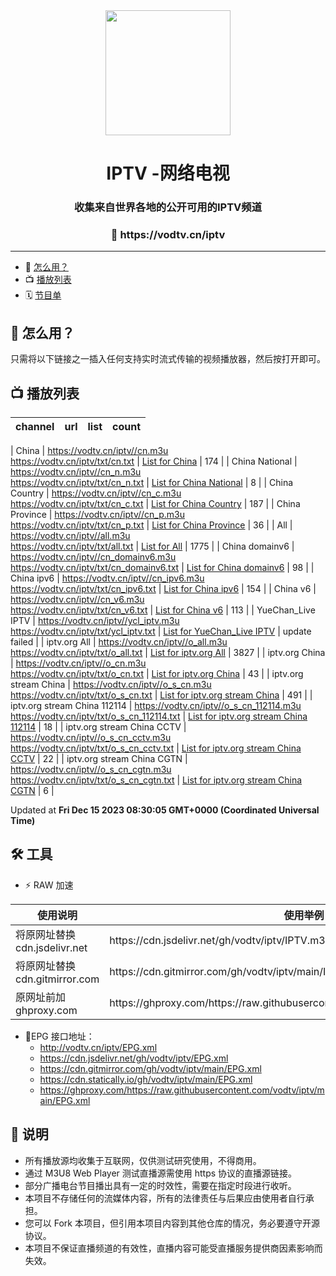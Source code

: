 <div align="center">
<img src="https://vodtv.gitee.io/img/iptv/logo.png" height="200"/>
<h1 align="center">IPTV -网络电视</h1>
<h3>收集来自世界各地的公开可用的IPTV频道</h3>
<h3>🔗 https://vodtv.cn/iptv</h3>
</div>

---

- 🚀 [怎么用？](#怎么用)
- 📺 [播放列表](#播放列表)
- 🗓 [节目单](#节目单)

## 🚀 怎么用？

只需将以下链接之一插入任何支持实时流式传输的视频播放器，然后按打开即可。

## 📺 播放列表

| channel | url | list | count |
| ------- | --- | ---- | ----- |

| China | <https://vodtv.cn/iptv//cn.m3u> <br> <https://vodtv.cn/iptv/txt/cn.txt> | [List for China](https://vodtv.cn/iptv/list/cn.list) | 174 |
| China National | <https://vodtv.cn/iptv//cn_n.m3u> <br> <https://vodtv.cn/iptv/txt/cn_n.txt> | [List for China National](https://vodtv.cn/iptv/list/cn_n.list) | 8 |
| China Country | <https://vodtv.cn/iptv//cn_c.m3u> <br> <https://vodtv.cn/iptv/txt/cn_c.txt> | [List for China Country](https://vodtv.cn/iptv/list/cn_c.list) | 187 |
| China Province | <https://vodtv.cn/iptv//cn_p.m3u> <br> <https://vodtv.cn/iptv/txt/cn_p.txt> | [List for China Province](https://vodtv.cn/iptv/list/cn_p.list) | 36 |
| All | <https://vodtv.cn/iptv//all.m3u> <br> <https://vodtv.cn/iptv/txt/all.txt> | [List for All](https://vodtv.cn/iptv/list/all.list) | 1775 |
| China domainv6 | <https://vodtv.cn/iptv//cn_domainv6.m3u> <br> <https://vodtv.cn/iptv/txt/cn_domainv6.txt> | [List for China domainv6](https://vodtv.cn/iptv/list/cn_domainv6.list) | 98 |
| China ipv6 | <https://vodtv.cn/iptv//cn_ipv6.m3u> <br> <https://vodtv.cn/iptv/txt/cn_ipv6.txt> | [List for China ipv6](https://vodtv.cn/iptv/list/cn_ipv6.list) | 154 |
| China v6 | <https://vodtv.cn/iptv//cn_v6.m3u> <br> <https://vodtv.cn/iptv/txt/cn_v6.txt> | [List for China v6](https://vodtv.cn/iptv/list/cn_v6.list) | 113 |
| YueChan_Live IPTV | <https://vodtv.cn/iptv//ycl_iptv.m3u> <br> <https://vodtv.cn/iptv/txt/ycl_iptv.txt> | [List for YueChan_Live IPTV](https://vodtv.cn/iptv/list/ycl_iptv.list) | update failed |
| iptv.org All | <https://vodtv.cn/iptv//o_all.m3u> <br> <https://vodtv.cn/iptv/txt/o_all.txt> | [List for iptv.org All](https://vodtv.cn/iptv/list/o_all.list) | 3827 |
| iptv.org China | <https://vodtv.cn/iptv//o_cn.m3u> <br> <https://vodtv.cn/iptv/txt/o_cn.txt> | [List for iptv.org China](https://vodtv.cn/iptv/list/o_cn.list) | 43 |
| iptv.org stream China | <https://vodtv.cn/iptv//o_s_cn.m3u> <br> <https://vodtv.cn/iptv/txt/o_s_cn.txt> | [List for iptv.org stream China](https://vodtv.cn/iptv/list/o_s_cn.list) | 491 |
| iptv.org stream China 112114 | <https://vodtv.cn/iptv//o_s_cn_112114.m3u> <br> <https://vodtv.cn/iptv/txt/o_s_cn_112114.txt> | [List for iptv.org stream China 112114](https://vodtv.cn/iptv/list/o_s_cn_112114.list) | 18 |
| iptv.org stream China CCTV | <https://vodtv.cn/iptv//o_s_cn_cctv.m3u> <br> <https://vodtv.cn/iptv/txt/o_s_cn_cctv.txt> | [List for iptv.org stream China CCTV](https://vodtv.cn/iptv/list/o_s_cn_cctv.list) | 22 |
| iptv.org stream China CGTN | <https://vodtv.cn/iptv//o_s_cn_cgtn.m3u> <br> <https://vodtv.cn/iptv/txt/o_s_cn_cgtn.txt> | [List for iptv.org stream China CGTN](https://vodtv.cn/iptv/list/o_s_cn_cgtn.list) | 6 |

Updated at **Fri Dec 15 2023 08:30:05 GMT+0000 (Coordinated Universal Time)**

## 🛠️ 工具

- ⚡️ RAW 加速
<table>
  <thead>
    <tr>
      <th>使用说明</th>
      <th>使用举例 </th>
    </tr>
  </thead>
  <tbody>
    <tr>
      <td>将原网址替换cdn.jsdelivr.net</td>
      <td>https://cdn.jsdelivr.net/gh/vodtv/iptv/IPTV.m3u</td>
    </tr>
     <tr>
      <td>将原网址替换cdn.gitmirror.com</td>
      <td>https://cdn.gitmirror.com/gh/vodtv/iptv/main/IPTV.m3u</td>
    </tr>
    <tr>
      <td>原网址前加ghproxy.com</td>
      <td>https://ghproxy.com/https://raw.githubusercontent.com/vodtv/iptv/main/IPTV.m3u</td>
    </tr>
  </tbody>
</table>

- 📆EPG 接口地址：
  - http://vodtv.cn/iptv/EPG.xml
  - https://cdn.jsdelivr.net/gh/vodtv/iptv/EPG.xml
  - https://cdn.gitmirror.com/gh/vodtv/iptv/main/EPG.xml
  - https://cdn.statically.io/gh/vodtv/iptv/main/EPG.xml
  - https://ghproxy.com/https://raw.githubusercontent.com/vodtv/iptv/main/EPG.xml

## 📖 说明

- 所有播放源均收集于互联网，仅供测试研究使用，不得商用。
- 通过 M3U8 Web Player 测试直播源需使用 https 协议的直播源链接。
- 部分广播电台节目播出具有一定的时效性，需要在指定时段进行收听。
- 本项目不存储任何的流媒体内容，所有的法律责任与后果应由使用者自行承担。
- 您可以 Fork 本项目，但引用本项目内容到其他仓库的情况，务必要遵守开源协议。
- 本项目不保证直播频道的有效性，直播内容可能受直播服务提供商因素影响而失效。
